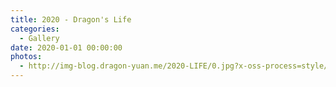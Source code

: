 ```yaml
---
title: 2020 - Dragon's Life
categories:
  - Gallery
date: 2020-01-01 00:00:00
photos:
  - http://img-blog.dragon-yuan.me/2020-LIFE/0.jpg?x-oss-process=style/webp
---
```


